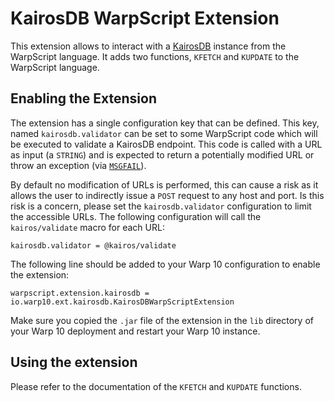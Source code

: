 # KairosDB WarpScript Extension

This extension allows to interact with a [KairosDB](http://kairosdb.github.io/) instance from the WarpScript language. It adds two functions, `KFETCH` and `KUPDATE` to the WarpScript language.

## Enabling the Extension

The extension has a single configuration key that can be defined. This key, named `kairosdb.validator` can be set to some WarpScript code which will be executed to validate a KairosDB endpoint. This code is called with a URL as input (a `STRING`) and is expected to return a potentially modified URL or throw an exception (via [`MSGFAIL`](https://warp10.io/doc/MSGFAIL)).

By default no modification of URLs is performed, this can cause a risk as it allows the user to indirectly issue a `POST` request to any host and port. Is this risk is a concern, please set the `kairosdb.validator` configuration to limit the accessible URLs. The following configuration will call the `kairos/validate` macro for each URL:

```
kairosdb.validator = @kairos/validate
```

The following line should be added to your Warp 10 configuration to enable the extension:

```
warpscript.extension.kairosdb = io.warp10.ext.kairosdb.KairosDBWarpScriptExtension
```

Make sure you copied the `.jar` file of the extension in the `lib` directory of your Warp 10 deployment and restart your Warp 10 instance.

## Using the extension

Please refer to the documentation of the `KFETCH` and `KUPDATE` functions.
